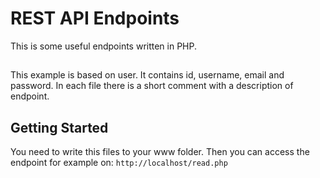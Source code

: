 # REST API Endpoints
This is some useful endpoints written in PHP.
##
This example is based on user. It contains id, username, email and password.
In each file there is a short comment with a description of endpoint.

## Getting Started
You need to write this files to your www folder. Then you can access the endpoint for example on: `http://localhost/read.php`